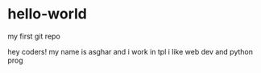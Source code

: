 # hello-world
my first git repo

hey coders!
my name is asghar and i work in tpl
i like web dev and python prog
